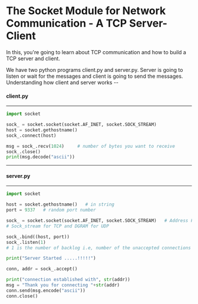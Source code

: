 # The Socket Module for Network Communication - A TCP Server-Client

In this, you're going to learn about TCP communication and how to build a TCP server and client.

We have two python programs client.py and server.py. Server is going to listen or wait for the messages and client is going to send the messages. 
Understanding how client and server works -- 

#### client.py
---------------------------------------------------------------------
```python
import socket

sock_ = socket.socket(socket.AF_INET, socket.SOCK_STREAM)
host = socket.gethostname()
sock_.connect(host)

msg = sock_.recv(1024)     # number of bytes you want to receive
sock_.close()
print(msg.decode("ascii"))
```

---------------------------------------------------------------------

#### server.py
---------------------------------------------------------------------
```python
import socket

host = socket.gethostname()   # in string
port = 9337   # random port number

sock_ = socket.socket(socket.AF_INET, socket.SOCK_STREAM)   # Address Family - Internet
# Sock_stream for TCP and DGRAM for UDP

sock_.bind((host, port))
sock_.listen(1)
# 1 is the number of backlog i.e, number of the unaccepted connections before this server refusing new connections

print("Server Started .....!!!!!")

conn, addr = sock_.accept()

print("connection established with", str(addr))
msg = "Thank you for connecting "+str(addr)
conn.send(msg.encode("ascii"))
conn.close()
```